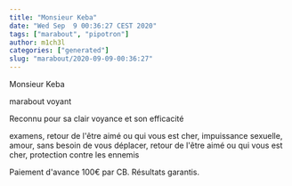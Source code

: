 ```yaml
---
title: "Monsieur Keba"
date: "Wed Sep  9 00:36:27 CEST 2020"
tags: ["marabout", "pipotron"]
author: m1ch3l
categories: ["generated"]
slug: "marabout/2020-09-09-00:36:27"
---
```


Monsieur Keba

marabout voyant

Reconnu pour sa clair voyance et son efficacité

examens, retour de l'être aimé ou qui vous est cher, impuissance sexuelle, amour, sans besoin de vous déplacer, retour de l'être aimé ou qui vous est cher, protection contre les ennemis

Paiement d'avance 100€ par CB. Résultats garantis.
